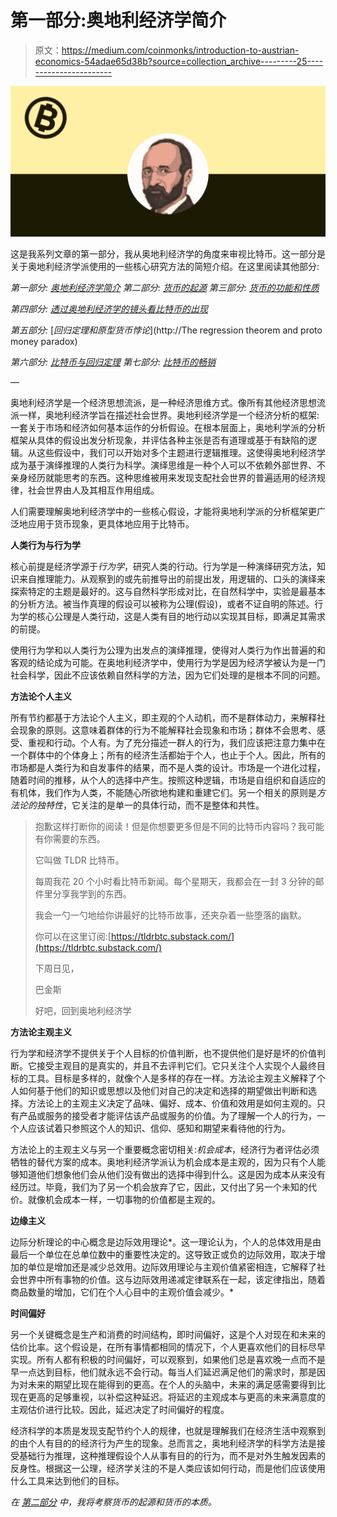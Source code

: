 # 第一部分:奥地利经济学简介

> 原文：<https://medium.com/coinmonks/introduction-to-austrian-economics-54adae65d38b?source=collection_archive---------25----------------------->

![](img/bab662dc73f5de3646e723a11e41fbd2.png)

这是我系列文章的第一部分，我从奥地利经济学的角度来审视比特币。这一部分是关于奥地利经济学派使用的一些核心研究方法的简短介绍。在这里阅读其他部分:

*第一部分:* [*奥地利经济学简介*](https://satoshibaggins.medium.com/introduction-to-austrian-economics-54adae65d38b) *第二部分:* [*货币的起源*](https://satoshibaggins.medium.com/origin-of-money-e04e756578e7) *第三部分:* [*货币的功能和性质*](https://satoshibaggins.medium.com/the-function-and-properties-of-money-975c8f52857)

*第四部分:* [*透过奥地利经济学的镜头看比特币的出现*](https://satoshibaggins.medium.com/the-emergence-of-bitcoin-through-the-lens-of-austrian-economics-36cf7bcd09ff)

*第五部分:* [*回归定理和原型货币悖论*](http://The regression theorem and proto money paradox)

*第六部分:* [*比特币与回归定理*](https://satoshibaggins.medium.com/bitcoin-and-the-regression-theorem-2d290167ccf1) *第七部分:* [*比特币的畅销*](https://satoshibaggins.medium.com/salability-of-bitcoin-845f393ec844)

—

奥地利经济学是一个经济思想流派，是一种经济思维方式。像所有其他经济思想流派一样，奥地利经济学旨在描述社会世界。奥地利经济学是一个经济分析的框架:一套关于市场和经济如何基本运作的分析假设。在根本层面上，奥地利学派的分析框架从具体的假设出发分析现象，并评估各种主张是否有道理或基于有缺陷的逻辑。从这些假设中，我们可以开始对多个主题进行逻辑推理。这使得奥地利经济学成为基于演绎推理的人类行为科学。演绎思维是一种个人可以不依赖外部世界、不亲身经历就能思考的东西。这种思维被用来发现支配社会世界的普遍适用的经济规律，社会世界由人及其相互作用组成。

人们需要理解奥地利经济学中的一些核心假设，才能将奥地利学派的分析框架更广泛地应用于货币现象，更具体地应用于比特币。

**人类行为与行为学**

核心前提是经济学源于*行为学*，研究人类的行动。行为学是一种演绎研究方法，知识来自推理能力。从观察到的或先前推导出的前提出发，用逻辑的、口头的演绎来探索特定的主题是最好的。这与自然科学形成对比，在自然科学中，实验是最基本的分析方法。被当作真理的假设可以被称为公理(假设)，或者不证自明的陈述。行为学的核心公理是人类行动，这是人类有目的地行动以实现其目标，即满足其需求的前提。

使用行为学和以人类行为公理为出发点的演绎推理，使得对人类行为作出普遍的和客观的结论成为可能。在奥地利经济学中，使用行为学是因为经济学被认为是一门社会科学，因此不应该依赖自然科学的方法，因为它们处理的是根本不同的问题。

**方法论个人主义**

所有节约都基于方法论个人主义，即主观的个人动机，而不是群体动力，来解释社会现象的原则。这意味着群体的行为不能解释社会现象和市场；群体不会思考、感受、重视和行动。个人有。为了充分描述一群人的行为，我们应该把注意力集中在一个群体中的个体身上；所有的经济生活都始于个人，也止于个人。因此，所有的市场都是人类行为和自发事件的结果，而不是人类的设计。市场是一个进化过程，随着时间的推移，从个人的选择中产生。按照这种逻辑，市场是自组织和自适应的有机体，我们作为人类，不能随心所欲地构建和重建它们。另一个相关的原则是*方法论的独特性*，它关注的是单一的具体行动，而不是整体和共性。

> 抱歉这样打断你的阅读！但是你想要更多但是不同的比特币内容吗？我可能有你需要的东西。
> 
> 它叫做 TLDR 比特币。
> 
> 每周我花 20 个小时看比特币新闻。每个星期天，我都会在一封 3 分钟的邮件里分享我学到的东西。
> 
> 我会一勺一勺地给你讲最好的比特币故事，还夹杂着一些堕落的幽默。
> 
> 你可以在这里订阅:[https://tldrbtc.substack.com/](https://tldrbtc.substack.com/)
> 
> 下周日见，
> 
> 巴金斯
> 
> 好吧，回到奥地利经济学

**方法论主观主义**

行为学和经济学不提供关于个人目标的价值判断，也不提供他们是好是坏的价值判断。它接受主观目的是真实的，并且不去评判它们。它只关注个人实现个人最终目标的工具。目标是多样的，就像个人是多样的存在一样。方法论主观主义解释了个人如何基于他们的知识或思想以及他们对自己的决定和选择的期望做出判断和选择。方法论上的主观主义决定了品味、偏好、成本、价值和效用是如何主观的。只有产品或服务的接受者才能评估该产品或服务的价值。为了理解一个人的行为，一个人应该试着只参照这个人的知识、信仰、感知和期望来看待他的行为。

方法论上的主观主义与另一个重要概念密切相关:*机会成本*，经济行为者评估必须牺牲的替代方案的成本。奥地利经济学派认为机会成本是主观的，因为只有个人能够知道他们想象他们会从他们没有做出的选择中得到什么。这是因为成本从来没有经历过。毕竟，我们为了另一个机会放弃了它，因此，又付出了另一个未知的代价。就像机会成本一样，一切事物的价值都是主观的。

**边缘主义**

边际分析理论的中心概念是边际效用理论*。这一理论认为，个人的总体效用是由最后一个单位在总单位数中的重要性决定的。这导致正或负的边际效用，取决于增加的单位是增加还是减少总效用。边际效用理论与主观价值紧密相连，它解释了社会世界中所有事物的价值。这与边际效用递减定律联系在一起，该定律指出，随着商品数量的增加，它们在个人心目中的主观价值会减少。*

**时间偏好**

另一个关键概念是生产和消费的时间结构，即时间偏好，这是个人对现在和未来的估价比率。这个假设是，在所有事情都相同的情况下，个人更喜欢他们的目标尽早实现。所有人都有积极的时间偏好，可以观察到，如果他们总是喜欢晚一点而不是早一点达到目标，他们就永远不会行动。每当人们延迟满足他们的需求时，那是因为对未来的期望比现在能得到的更高。在个人的头脑中，未来的满足感需要得到比现在更高的足够重视，以补偿这种延迟。将延迟的主观成本与更高的未来满意度的主观估价进行比较。因此，延迟决定了时间偏好的程度。

经济科学的本质是发现支配节约个人的规律，也就是理解我们在经济生活中观察到的由个人有目的的经济行为产生的现象。总而言之，奥地利经济学的科学方法是接受基础行为推理，这种推理假设个人从事有目的的行为，而不是对外生触发因素的反身性。根据这一公理，经济学关注的不是人类应该如何行动，而是他们应该使用什么工具来达到他们的目标。

*在* [*第二部分*](https://medium.com/r?url=https%3A%2F%2Fsatoshibaggins.medium.com%2Forigin-of-money-e04e756578e7) *中，我将考察货币的起源和货币的本质。*